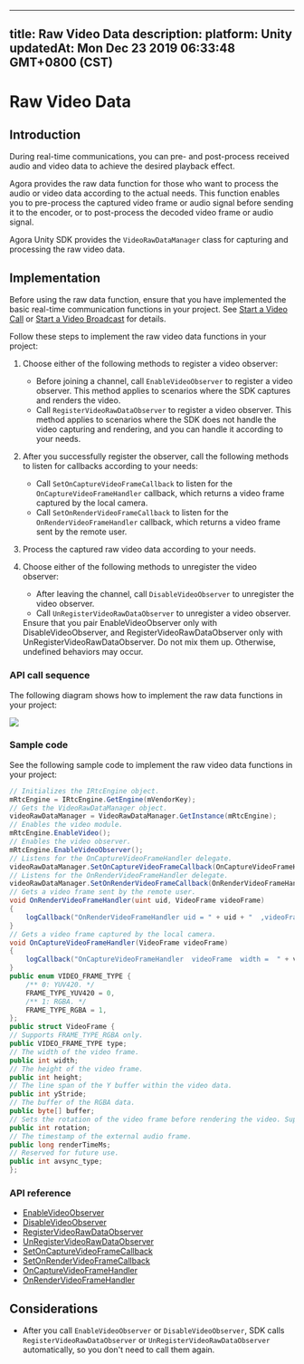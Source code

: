 
---
title: Raw Video Data
description: 
platform: Unity
updatedAt: Mon Dec 23 2019 06:33:48 GMT+0800 (CST)
---
# Raw Video Data
## Introduction

During real-time communications, you can pre- and post-process received audio and video data to achieve the desired playback effect.

Agora provides the raw data function for those who want to process the audio or video data according to the actual needs. This function enables you to pre-process the captured video frame or audio signal before sending it to the encoder, or to post-process the decoded video frame or audio signal.

Agora Unity SDK provides the `VideoRawDataManager` class for capturing and processing the raw video data.

## Implementation

Before using the raw data function, ensure that you have implemented the basic real-time communication functions in your project. See [Start a Video Call](https://docs.agora.io/en/Video/start_call_unity?platform=Unity) or [Start a Video Broadcast](https://docs.agora.io/en/Interactive%20Broadcast/start_live_unity?platform=Unity) for details.

Follow these steps to implement the raw video data functions in your project:

1. Choose either of the following methods to register a video observer:
   - Before joining a channel, call `EnableVideoObserver` to register a video observer. This method applies to scenarios where the SDK captures and renders the video.
   - Call `RegisterVideoRawDataObserver` to register a video observer. This method applies to scenarios where the SDK does not handle the video capturing and rendering, and you can handle it according to your needs.

2. After you successfully register the observer, call the following methods to listen for callbacks according to your needs:
   - Call `SetOnCaptureVideoFrameCallback` to listen for the `OnCaptureVideoFrameHandler` callback, which returns a video frame captured by the local camera.
   - Call `SetOnRenderVideoFrameCallback` to listen for the `OnRenderVideoFrameHandler` callback, which returns a video frame sent by the remote user.
3. Process the captured raw video data according to your needs. 
4. Choose either of the following methods to unregister the video observer:
   - After leaving the channel, call `DisableVideoObserver` to unregister the video observer.
   - Call `UnRegisterVideoRawDataObserver` to unregister a video observer.
   <div class="alert note">Ensure that you pair EnableVideoObserver only with DisableVideoObserver, and RegisterVideoRawDataObserver only with UnRegisterVideoRawDataObserver. Do not mix them up. Otherwise, undefined behaviors may occur.</div>

### API call sequence

The following diagram shows how to implement the raw data functions in your project:

![](https://web-cdn.agora.io/docs-files/1576228297748)

### Sample code

See the following sample code to implement the raw video data functions in your project:

```C#
// Initializes the IRtcEngine object.
mRtcEngine = IRtcEngine.GetEngine(mVendorKey);
// Gets the VideoRawDataManager object.
videoRawDataManager = VideoRawDataManager.GetInstance(mRtcEngine);
// Enables the video module.
mRtcEngine.EnableVideo();
// Enables the video observer.
mRtcEngine.EnableVideoObserver();
// Listens for the OnCaptureVideoFrameHandler delegate.
videoRawDataManager.SetOnCaptureVideoFrameCallback(OnCaptureVideoFrameHandler);
// Listens for the OnRenderVideoFrameHandler delegate.
videoRawDataManager.SetOnRenderVideoFrameCallback(OnRenderVideoFrameHandler);
// Gets a video frame sent by the remote user.
void OnRenderVideoFrameHandler(uint uid, VideoFrame videoFrame)
{
    logCallback("OnRenderVideoFrameHandler uid = " + uid + "  ,videoFrame = " + videoFrame.width + "  height = " + videoFrame.height);
}
// Gets a video frame captured by the local camera.
void OnCaptureVideoFrameHandler(VideoFrame videoFrame)
{
    logCallback("OnCaptureVideoFrameHandler  videoFrame  width =  " + videoFrame.width + " ,height = " + videoFrame.height);
}
public enum VIDEO_FRAME_TYPE {
    /** 0: YUV420. */
    FRAME_TYPE_YUV420 = 0, 
    /** 1: RGBA. */
    FRAME_TYPE_RGBA = 1,
};
public struct VideoFrame {
// Supports FRAME_TYPE_RGBA only.
public VIDEO_FRAME_TYPE type;
// The width of the video frame.
public int width; 
// The height of the video frame.
public int height; 
// The line span of the Y buffer within the video data.
public int yStride; 
// The buffer of the RGBA data.
public byte[] buffer; 
// Sets the rotation of the video frame before rendering the video. Supports 0, 90, 180, 270 degrees clockwise.
public int rotation;
// The timestamp of the external audio frame.
public long renderTimeMs;
// Reserved for future use.
public int avsync_type;
};
```


### API reference

- [EnableVideoObserver](https://docs.agora.io/en/Video/API%20Reference/unity/classagora__gaming__rtc_1_1_i_rtc_engine.html#ace979cd59611a0cc39e13f8ea33c0f7c)
- [DisableVideoObserver](https://docs.agora.io/en/Video/API%20Reference/unity/classagora__gaming__rtc_1_1_i_rtc_engine.html#ace613c4deed4548ee30a80a18a7007df)
- [RegisterVideoRawDataObserver](https://docs.agora.io/en/Video/API%20Reference/unity/classagora__gaming__rtc_1_1_video_raw_data_manager.html#ad2fddfb037739fdcb5cdd245caeb12f0)
- [UnRegisterVideoRawDataObserver](https://docs.agora.io/en/Video/API%20Reference/unity/classagora__gaming__rtc_1_1_video_raw_data_manager.html#ad485000862fc71f39889f826f1353ba3)
- [SetOnCaptureVideoFrameCallback](https://docs.agora.io/en/Video/API%20Reference/unity/classagora__gaming__rtc_1_1_video_raw_data_manager.html#a86b6c82c97dbe94f7a11839506a09109)
- [SetOnRenderVideoFrameCallback](https://docs.agora.io/en/Video/API%20Reference/unity/classagora__gaming__rtc_1_1_video_raw_data_manager.html#ad7516aa3de9f25b208fe2aa9baf56097)
- [OnCaptureVideoFrameHandler](https://docs.agora.io/en/Video/API%20Reference/unity/classagora__gaming__rtc_1_1_video_raw_data_manager.html#a7173eb3a85e986f50696732076c811b9)
- [OnRenderVideoFrameHandler](https://docs.agora.io/en/Video/API%20Reference/unity/classagora__gaming__rtc_1_1_video_raw_data_manager.html#a2ad89cb34bf7ca354ee71a35985bb5c7)

## Considerations

- After you call `EnableVideoObserver` or `DisableVideoObserver`, SDK calls `RegisterVideoRawDataObserver` or `UnRegisterVideoRawDataObserver` automatically, so you don't need to call them again.
